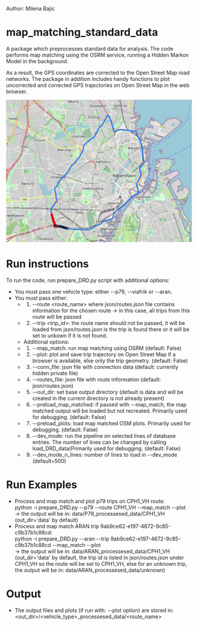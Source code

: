 Author: Milena Bajic

# map_matching_standard_data
A package which preprocesses standard data for analysis. The code performs map matching using the OSRM service, running a Hidden Markov Model in the background. 

As a result, the GPS coordinates are corrected to the Open Street Map road networks. The package in addition includes handy functions to plot 
uncorrected and corrected GPS trajectories on Open Street Map in the web browser.

![Example](example_trip.png)

# Run instructions
To run the code, run prepare_DRD.py script with additional options:

* You must pass one vehicle type: either --p79, --viafrik or --aran. <br/>
* You must pass either:<br/>
    * 1) --route <route_name> where json/routes.json file contains information for the chosen route -> in this case, all trips from this route will be passed <br/>
    * 2) --trip <trip_id>: the route name should not be passed, it will be loaded from json/routes.json is the trip is found there or it will be set to unkown if it is not found.<br/>
    * Additional options:<br/>
    * 1) --map_match: run map matching using OSRM (default: False)<br/>
    * 2) --plot: plot and save trip trajectory on Open Street Map if a browser is available, else only the trip geometry. (default: False)<br/>
    * 3) --conn_file: json file with connection data (default: currently hidden private file)
    * 4) --routes_file: json file with route information (default: json/routes.json)<br/>
    * 5) --out_dir: set base output directory (default is data and will be created in the current directory is not already present)<br/>
    * 6) --preload_map_matched: if passed with --map_match, the map matched output will be loaded but not recreated.  Primarily used for debugging. (default: False) <br/>
    * 7) --preload_plots: load map matched OSM plots. Primarily used for debugging. (default: False) <br/>
    * 8) --dev_mode: run the pipeline on selected lines of database entries. The number of lines can be changed by calling load_DRD_data(Primarily used for debugging. (default: False) <br/>
    * 9) --dev_mode_n_lines: number of lines to load in --dev_mode (default=500)

# Run Examples
* Process and map match and plot p79 trips on CPH1_VH route:<br/>
python -i prepare_DRD.py --p79 --route CPH1_VH --map_match --plot <br/>
-> the output will be in: data/P79_processesed_data/CPH1_VH <br/>
(out_dir='data' by default)
* Process and map match ARAN trip 9ab9ce62-e197-4672-9c85-c9b37b1c88cd: <br/>
python -i prepare_DRD.py --aran --trip 9ab9ce62-e197-4672-9c85-c9b37b1c88cd --map_match --plot <br/>
-> the output will be in: data/ARAN_processesed_data/CPH1_VH <br/>
(out_dir='data' by default, the trip id is listed in json/routes.json under CPH1_VH so the route will be set to CPH1_VH, else for an unknown trip, the output will be in: data/ARAN_processesed_data/unknown)

# Output
* The output files and plots (if run with: --plot option) are stored in: <out_dir>/<vehicle_type>_processesed_data/<route_name> 




